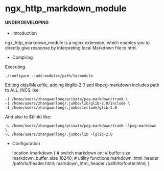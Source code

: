 ngx_http_markdown_module
========================

#### UNDER DEVELOPING

* Introduction

ngx_http_markdown_module is a nginx extension,
which enables you to directly give response
by interpreting local Markdown file to html.

* Compiling

Executing

    ./configure --add-module=/path/to/module

Editing objs/Makefile, adding libglib-2.0 and libpeg-markdown includes path to ALL_INCS like:

    -I /home/users/zhangwanlong/private/peg-markdown/trunk \
    -I /home/users/zhangwanlong/.jumbo/lib/glib-2.0/include \
    -I /home/users/zhangwanlong/.jumbo/include/glib-2.0

And also to $(link) like:

    -L /home/users/zhangwanlong/private/peg-markdown/trunk -lpeg-markdown \
    -L /home/users/zhangwanlong/.jumbo/lib -lglib-2.0

* Configuration

    location /markdown {
        # switch
        markdown             on;
        # buffer size
        markdown_buffer_size 10240;
        # utility functions
        markdown_html_header /path/to/header.html;
        markdown_html_header /path/to/footer.html;
    }
